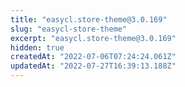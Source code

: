 ```yaml
---
title: "easycl.store-theme@3.0.169"
slug: "easycl-store-theme"
excerpt: "easycl.store-theme@3.0.169"
hidden: true
createdAt: "2022-07-06T07:24:24.061Z"
updatedAt: "2022-07-27T16:39:13.188Z"
---
```

